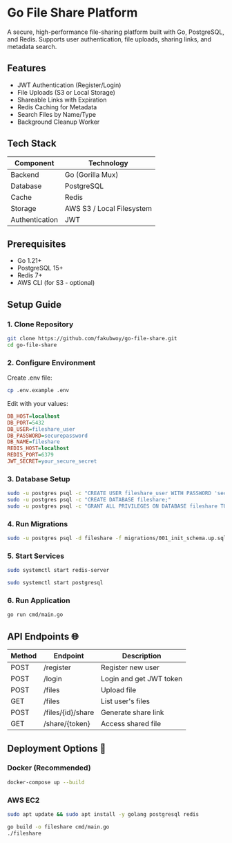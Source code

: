 # Go File Share Platform 

A secure, high-performance file-sharing platform built with Go, PostgreSQL, and Redis. Supports user authentication, file uploads, sharing links, and metadata search.

## Features 

-  JWT Authentication (Register/Login)
-  File Uploads (S3 or Local Storage)
-  Shareable Links with Expiration
-  Redis Caching for Metadata
-  Search Files by Name/Type
-  Background Cleanup Worker

## Tech Stack 

| Component      | Technology                |
|----------------|---------------------------|
| Backend        | Go (Gorilla Mux)          |
| Database       | PostgreSQL                |
| Cache          | Redis                     |
| Storage        | AWS S3 / Local Filesystem |
| Authentication | JWT                       |

## Prerequisites 

- Go 1.21+
- PostgreSQL 15+
- Redis 7+
- AWS CLI (for S3 - optional)

## Setup Guide 

### 1. Clone Repository
```bash
git clone https://github.com/fakubwoy/go-file-share.git
cd go-file-share
```

### 2. Configure Environment
Create .env file:
```bash
cp .env.example .env
```
Edit with your values:
```ini
DB_HOST=localhost
DB_PORT=5432
DB_USER=fileshare_user
DB_PASSWORD=securepassword
DB_NAME=fileshare
REDIS_HOST=localhost
REDIS_PORT=6379
JWT_SECRET=your_secure_secret
```

### 3. Database Setup
```bash
sudo -u postgres psql -c "CREATE USER fileshare_user WITH PASSWORD 'securepassword';"
sudo -u postgres psql -c "CREATE DATABASE fileshare;"
sudo -u postgres psql -c "GRANT ALL PRIVILEGES ON DATABASE fileshare TO fileshare_user;"
```

### 4. Run Migrations
```bash
sudo -u postgres psql -d fileshare -f migrations/001_init_schema.up.sql
```

### 5. Start Services
```bash
sudo systemctl start redis-server

sudo systemctl start postgresql
```

### 6. Run Application
```bash
go run cmd/main.go
```

## API Endpoints 🌐

| Method | Endpoint           | Description           |
|--------|--------------------|-----------------------|
| POST   | /register          | Register new user     |
| POST   | /login             | Login and get JWT token |
| POST   | /files             | Upload file           |
| GET    | /files             | List user's files     |
| POST   | /files/{id}/share  | Generate share link   |
| GET    | /share/{token}     | Access shared file    |

## Deployment Options 🚀

### Docker (Recommended)
```bash
docker-compose up --build
```

### AWS EC2
```bash
sudo apt update && sudo apt install -y golang postgresql redis

go build -o fileshare cmd/main.go
./fileshare
```